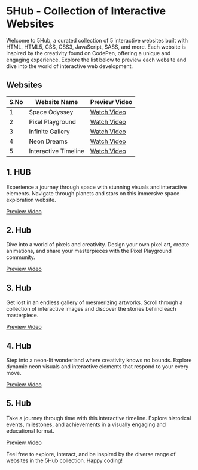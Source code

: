 # 5Hub - Collection of Interactive Websites

Welcome to 5Hub, a curated collection of 5 interactive websites built with HTML, HTML5, CSS, CSS3, JavaScript, SASS, and more. Each website is inspired by the creativity found on CodePen, offering a unique and engaging experience. Explore the list below to preview each website and dive into the world of interactive web development.

## Websites

| S.No | Website Name | Preview Video |
|------|--------------|---------------|
| 1    | Space Odyssey | [Watch Video](https://drive.google.com/file/d/1AHdYOy1h33BY2uWpqPi27uuGlv3j1ym-/view?usp=sharing) |
| 2    | Pixel Playground | [Watch Video](https://drive.google.com/file/d/1oRuewKG1mY40TvNNGmawB9EfiLwUTgmR/view?usp=sharing) |
| 3    | Infinite Gallery | [Watch Video](#) |
| 4    | Neon Dreams | [Watch Video](#) |
| 5    | Interactive Timeline | [Watch Video](#) |

## 1. HUB
Experience a journey through space with stunning visuals and interactive elements. Navigate through planets and stars on this immersive space exploration website.

[Preview Video](#)

## 2. Hub
Dive into a world of pixels and creativity. Design your own pixel art, create animations, and share your masterpieces with the Pixel Playground community.

[Preview Video](#)

## 3. Hub
Get lost in an endless gallery of mesmerizing artworks. Scroll through a collection of interactive images and discover the stories behind each masterpiece.

[Preview Video](#)

## 4. Hub
Step into a neon-lit wonderland where creativity knows no bounds. Explore dynamic neon visuals and interactive elements that respond to your every move.

[Preview Video](#)

## 5. Hub
Take a journey through time with this interactive timeline. Explore historical events, milestones, and achievements in a visually engaging and educational format.

[Preview Video](#)

Feel free to explore, interact, and be inspired by the diverse range of websites in the 5Hub collection. Happy coding!
